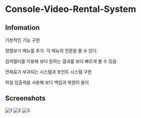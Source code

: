 # Console-Video-Rental-System

## Infomation
 기본적인 기능 구현

 정렬보기 메뉴를 추가. 각 메뉴의 전문을 볼 수 있다. 

 검색필터를 이용해 보다 원하는 결과를 보다 빠르게 볼 수 있음

 연체료가 부과되는 시스템과 포인트 시스템 구현

 파일 입출력을 사용해 보다 백업과 복원이 용이

 ## Screenshots
![1](https://user-images.githubusercontent.com/86253257/192220146-3476dd08-3b80-4eb9-b59f-dd5759ec3798.png)
![2](https://user-images.githubusercontent.com/86253257/192220152-8b94da60-5644-40df-b98d-d21dbed422c4.png)
![3](https://user-images.githubusercontent.com/86253257/192220154-4de01df1-59e7-4494-8e72-3512f88c17f6.png)
